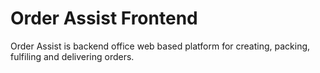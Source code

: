 # Order Assist Frontend

Order Assist is backend office web based platform for creating, packing, fulfiling and delivering orders.



